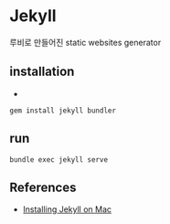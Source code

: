 # Jekyll

루비로 만들어진 static websites generator



## installation
* [](https://jekyllrb.com/docs/installation/macos/)
```
gem install jekyll bundler
```

## run
```
bundle exec jekyll serve
```

## References
* [Installing Jekyll on Mac](https://treehouse.github.io/installation-guides/mac/jekyll-mac.html)
